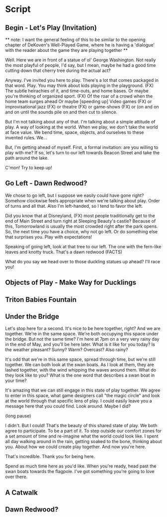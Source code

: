 # Script

## Begin - Let's Play (Invitation)

** note: I want the general feeling of this to be similar to the opening chapter of DeKoven's Well-Played Game, where he is having a 'dialogue' with the reader about the game they are playing together **

Well. Here we are in front of a statue of ol' George Washington. Not really the most playful of people, I'd say, but I mean, maybe he had a good time cutting down that cherry tree during the actual act?

Anyway. I've invited you here to play. There's a lot that comes packaged in that word. Play. You may think about kids playing in the playground. (FX) The subtle heirachies of it, and time-outs, and home bases. Or maybe you're thinking of organized sport. (FX) Of the roar of a crowd when the home team surges ahead  Or maybe [speeding up] Video games (FX) or improvisational jazz (FX) or theatre (FX) or game-shows (FX) or (on and on and on until the sounds pile on and then cut to silence.

But I'm not talking about any of that. I'm talking about a simple attitude of play. A way of looking at the world. When we play, we don't take the world at face value. We bend time, space, objects, and ourselves to these invented rules. We...

But, I'm getting ahead of myself. First, a formal invitation: are you willing to play with me? If so, let's turn to our left towards Beacon Street and take the path around the lake. 

C'mon! Try to keep up!

## Go Left - Dawn Redwood?

We chose to go left, but I suppose we easily could have gone right? Somehow clockwise feels appropriate when we're talking about play. Order of turns and all that. Also I'm left-handed, so I tend to favor the left.

Did you know that at Disneyland, (FX) most people traditionally get to the end of Main Street and turn right at Sleeping Beauty's castle? Because of this, Tomorrowland is usually the most crowded right after the park opens. So, the next time you have a choice, why not go left. Or do something else that surprises you. Play with expectations!

Speaking of going left, look at that tree to our left. The one with the fern-like leaves and knotty truck. That's a dawn redwood (FACTS)

What do you say we head over to those duckling statues up ahead? I'll race you!

## Objects of Play - Make Way for Ducklings

## Triton Babies Fountain

## Under the Bridge

Let's stop here for a second. It's nice to be here together, right? And we are together. We're in the same space. We're both occupying this space under the bridge. But not the same time? I'm here at 7pm on a very very rainy day in the end of May, and you'll be here later. What is it like for you today? Is the weather pleasant? Sunny? Warm? Overcast? Also rainy? 

It's odd that we're in this same space, spread through time, but we're still together. We can both look at the swan boats. As I look at them, they are lashed together, with the wind whipping the waves around them. What do they look like to you? What is the one word that describes a swan boat in your time? 

It's amazing that we can still engage in this state of play together. We agree to enter in this space, what game designers call "the magic circle" and look at the world through that specific lens of play. I could easily leave you a message here that you could find. Look around. Maybe I did? 

(long pause)

I didn't. But I could! That's the beauty of this shared state of play. We both agree to participate. To be a part of it. To step outside our comfort zones for a set amount of time and re-imagine what the world could look like. I spent all day walking around in the rain, getting soaked to the bone, thinking about you. About how we could create play together. And now you're here. 

That's incredible. Thank you for being here.

Spend as much time here as you'd like. When you're ready, head past the swan boats towards the flagpole. I've got something you're going to love over there.

## A Catwalk

## Dawn Redwood?







